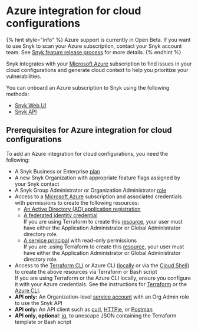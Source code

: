 # Azure integration for cloud configurations

{% hint style="info" %}
Azure support is currently in Open Beta. If you want to use Snyk to scan your Azure subscription, contact your Snyk account team. See [Snyk feature release process](../../../more-info/snyk-feature-release-process.md) for more details.
{% endhint %}

Snyk integrates with your [Microsoft Azure](https://azure.microsoft.com/en-us/) subscription to find issues in your cloud configurations and generate cloud context to help you prioritize your vulnerabilities.

You can onboard an Azure subscription to Snyk using the following methods:

* [Snyk Web UI](snyk-cloud-for-azure-web-ui/)
* [Snyk API](snyk-cloud-for-azure-api/)

## Prerequisites for Azure integration for cloud configurations

To add an Azure integration for cloud configurations, you need the following:

* A Snyk Business or Enterprise [plan](https://snyk.io/plans/)
* A new Snyk Organization with appropriate feature flags assigned by your Snyk contact
* A Snyk Group Administrator or Organization Administrator [role](../../../snyk-admin/manage-users-and-permissions/managing-permissions.md)
* Access to a [Microsoft Azure](https://azure.microsoft.com/en-us/) subscription and associated credentials with permissions to create the following resources:
  * [An Active Directory (AD) application registration](https://learn.microsoft.com/en-us/azure/active-directory/develop/app-objects-and-service-principals#application-registration)
  * [A federated identity credential](https://learn.microsoft.com/en-us/azure/active-directory/develop/workload-identity-federation)\
    If you are using Terraform to create this [resource](https://registry.terraform.io/providers/hashicorp/azuread/latest/docs/resources/application\_federated\_identity\_credential#api-permissions), your user must have either the Application Administrator or Global Administrator directory role.
  * [A service principal](https://learn.microsoft.com/en-us/azure/active-directory/develop/app-objects-and-service-principals#service-principal-object) with read-only permissions\
    If you are .using Terraform to create this [resource](https://registry.terraform.io/providers/hashicorp/azuread/latest/docs/resources/service\_principal), your user must have either the Application Administrator or Global Administrator directory role.
* Access to the [Terraform CLI](https://www.terraform.io/downloads) or Azure CLI ([locally](https://learn.microsoft.com/en-us/cli/azure/) or via the [Cloud Shell](https://portal.azure.com/#home)) to create the above resources via Terraform or Bash script\
  If you are using Terraform or the Azure CLI locally, ensure you configure it with your Azure credentials. See the instructions for [Terraform](https://registry.terraform.io/providers/hashicorp/azuread/latest/docs#authenticating-to-azure-active-directory) or the [Azure CLI](https://learn.microsoft.com/en-us/cli/azure/authenticate-azure-cli).
* **API only:** An Organization-level [service account](../../../enterprise-setup/service-accounts.md) with an Org Admin role to use the Snyk API
* **API only:** An API client such as [curl](https://curl.se/), [HTTPie](https://httpie.io/), or [Postman](https://www.postman.com/)
* **API only, optional**: [jq](https://stedolan.github.io/jq/), to unescape JSON containing the Terraform template or Bash script

